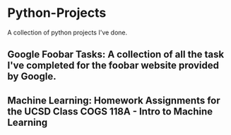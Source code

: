 # Python-Projects
A collection of python projects I've done.

## Google Foobar Tasks: A collection of all the task I've completed for the foobar website provided by Google.

## Machine Learning: Homework Assignments for the UCSD Class COGS 118A - Intro to Machine Learning
